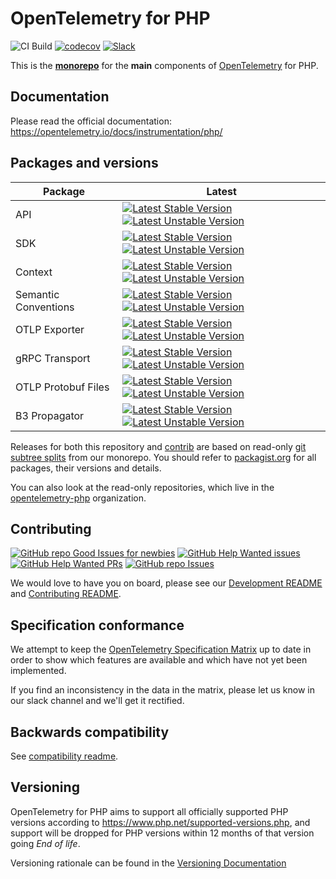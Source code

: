 # OpenTelemetry for PHP

![CI Build](https://github.com/open-telemetry/opentelemetry-php/workflows/PHP%20QA/badge.svg)
[![codecov](https://codecov.io/gh/open-telemetry/opentelemetry-php/branch/master/graph/badge.svg)](https://codecov.io/gh/open-telemetry/opentelemetry-php)
[![Slack](https://img.shields.io/badge/slack-@cncf/otel--php-brightgreen.svg?logo=slack)](https://cloud-native.slack.com/archives/D03FAB6GN0K)

This is the **[monorepo](https://en.wikipedia.org/wiki/Monorepo)** for the **main** components of [OpenTelemetry](https://opentelemetry.io/) for PHP.

## Documentation

Please read the official documentation: https://opentelemetry.io/docs/instrumentation/php/

## Packages and versions

| Package              | Latest                                                                                                                                                                                                                                                                                                                                                  |
|----------------------|---------------------------------------------------------------------------------------------------------------------------------------------------------------------------------------------------------------------------------------------------------------------------------------------------------------------------------------------------------|
| API                  | [![Latest Stable Version](http://poser.pugx.org/open-telemetry/api/v/stable)](https://packagist.org/packages/open-telemetry/api/) [![Latest Unstable Version](http://poser.pugx.org/open-telemetry/api/v/unstable)](https://packagist.org/packages/open-telemetry/api/)                                                                                 |
| SDK                  | [![Latest Stable Version](http://poser.pugx.org/open-telemetry/sdk/v/stable)](https://packagist.org/packages/open-telemetry/sdk/) [![Latest Unstable Version](http://poser.pugx.org/open-telemetry/sdk/v/unstable)](https://packagist.org/packages/open-telemetry/sdk/)                                                                                 |
| Context              | [![Latest Stable Version](http://poser.pugx.org/open-telemetry/context/v/stable)](https://packagist.org/packages/open-telemetry/context/) [![Latest Unstable Version](http://poser.pugx.org/open-telemetry/context/v/unstable)](https://packagist.org/packages/open-telemetry/context/)                                                                 |
| Semantic Conventions | [![Latest Stable Version](http://poser.pugx.org/open-telemetry/sem-conv/v/stable)](https://packagist.org/packages/open-telemetry/sem-conv/) [![Latest Unstable Version](http://poser.pugx.org/open-telemetry/sem-conv/v/unstable)](https://packagist.org/packages/open-telemetry/sem-conv/)                                                             |
| OTLP Exporter        | [![Latest Stable Version](http://poser.pugx.org/open-telemetry/exporter-otlp/v/stable)](https://packagist.org/packages/open-telemetry/exporter-otlp/) [![Latest Unstable Version](http://poser.pugx.org/open-telemetry/exporter-otlp/v/unstable)](https://packagist.org/packages/open-telemetry/exporter-otlp/)                                         |
| gRPC Transport       | [![Latest Stable Version](http://poser.pugx.org/open-telemetry/transport-grpc/v/stable)](https://packagist.org/packages/open-telemetry/transport-grpc/) [![Latest Unstable Version](http://poser.pugx.org/open-telemetry/transport-grpc/v/unstable)](https://packagist.org/packages/open-telemetry/transport-grpc/)                                     |
| OTLP Protobuf Files  | [![Latest Stable Version](http://poser.pugx.org/open-telemetry/gen-otlp-protobuf/v/stable)](https://packagist.org/packages/open-telemetry/gen-otlp-protobuf/) [![Latest Unstable Version](http://poser.pugx.org/open-telemetry/gen-otlp-protobuf/v/unstable)](https://packagist.org/packages/open-telemetry/gen-otlp-protobuf/)                         |
| B3 Propagator        | [![Latest Stable Version](http://poser.pugx.org/open-telemetry/extension-propagator-b3/v/stable)](https://packagist.org/packages/open-telemetry/extension-propagator-b3/) [![Latest Unstable Version](http://poser.pugx.org/open-telemetry/extension-propagator-b3/v/unstable)](https://packagist.org/packages/open-telemetry/extension-propagator-b3/) |

Releases for both this repository and [contrib](https://github.com/open-telemetry/opentelemetry-php-contrib) are
based on read-only [git subtree splits](https://github.com/splitsh/lite) from our monorepo. You should refer to
[packagist.org](https://packagist.org/packages/open-telemetry/) for all packages, their versions and details.

You can also look at the read-only repositories, which live in the
[opentelemetry-php](https://github.com/opentelemetry-php) organization.

## Contributing

[![GitHub repo Good Issues for newbies](https://img.shields.io/github/issues/open-telemetry/opentelemetry-php/good%20first%20issue?style=flat&logo=github&logoColor=green&label=Good%20First%20issues)](https://github.com/open-telemetry/opentelemetry-php/issues?q=is%3Aopen+is%3Aissue+label%3A%22good+first+issue%22) [![GitHub Help Wanted issues](https://img.shields.io/github/issues/open-telemetry/opentelemetry-php/help%20wanted?style=flat&logo=github&logoColor=b545d1&label=%22Help%20Wanted%22%20issues)](https://github.com/open-telemetry/opentelemetry-php/issues?q=is%3Aopen+is%3Aissue+label%3A%22help+wanted%22) [![GitHub Help Wanted PRs](https://img.shields.io/github/issues-pr/open-telemetry/opentelemetry-php/help%20wanted?style=flat&logo=github&logoColor=b545d1&label=%22Help%20Wanted%22%20PRs)](https://github.com/open-telemetry/opentelemetry-php/pulls?q=is%3Aopen+is%3Aissue+label%3A%22help+wanted%22) [![GitHub repo Issues](https://img.shields.io/github/issues/open-telemetry/opentelemetry-php?style=flat&logo=github&logoColor=red&label=Issues)](https://github.com/open-telemetry/opentelemetry-php/issues?q=is%3Aopen)

We would love to have you on board, please see our [Development README](./DEVELOPMENT.md) and [Contributing README](./CONTRIBUTING.md).

## Specification conformance

We attempt to keep the [OpenTelemetry Specification Matrix](https://github.com/open-telemetry/opentelemetry-specification/blob/master/spec-compliance-matrix.md) up to date in order to show which features are available and which have not yet been implemented.

If you find an inconsistency in the data in the matrix, please let us know in our slack channel and we'll get it rectified.

## Backwards compatibility

See [compatibility readme](src/SDK/Common/Dev/Compatibility/README.md).

## Versioning

OpenTelemetry for PHP aims to support all officially supported PHP versions according to https://www.php.net/supported-versions.php, and
support will be dropped for PHP versions within 12 months of that version going _End of life_.

Versioning rationale can be found in the [Versioning Documentation](/docs/versioning.md)
